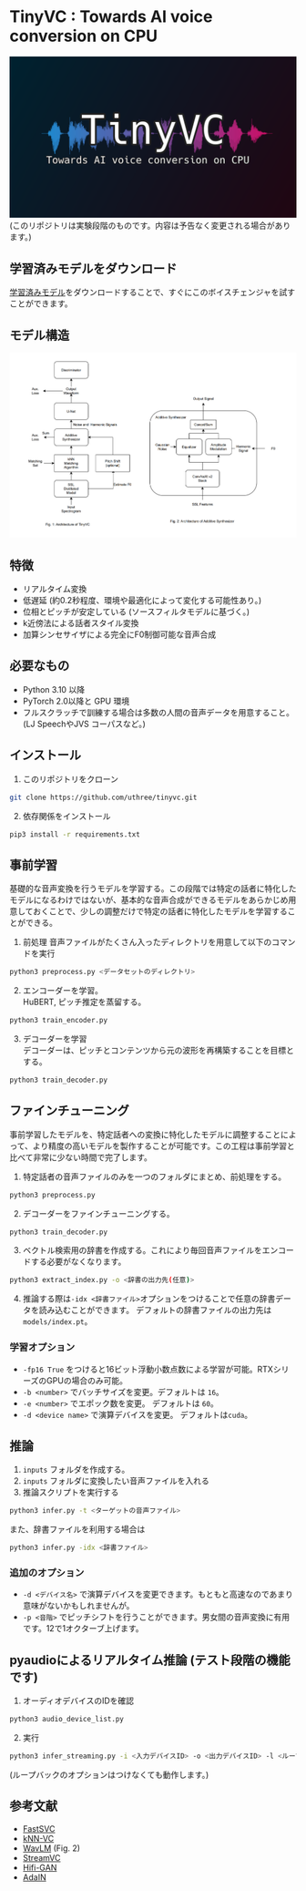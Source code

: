 # TinyVC : Towards AI voice conversion on CPU
![](../images/tinyvc_logo.png)
(このリポジトリは実験段階のものです。内容は予告なく変更される場合があります。)

## 学習済みモデルをダウンロード
[学習済みモデル](https://huggingface.co/uthree/tinyvc/tree/main)をダウンロードすることで、すぐにこのボイスチェンジャを試すことができます。

## モデル構造
![](../images/tinyvc_architecture.png)

## 特徴
- リアルタイム変換
- 低遅延 (約0.2秒程度、環境や最適化によって変化する可能性あり。)
- 位相とピッチが安定している (ソースフィルタモデルに基づく。)
- k近傍法による話者スタイル変換
- 加算シンセサイザによる完全にF0制御可能な音声合成

## 必要なもの
- Python 3.10 以降
- PyTorch 2.0以降と GPU 環境
- フルスクラッチで訓練する場合は多数の人間の音声データを用意すること。(LJ SpeechやJVS コーパスなど。)

## インストール
1. このリポジトリをクローン
```sh
git clone https://github.com/uthree/tinyvc.git
```
2. 依存関係をインストール
```sh
pip3 install -r requirements.txt
```

## 事前学習
基礎的な音声変換を行うモデルを学習する。この段階では特定の話者に特化したモデルになるわけではないが、基本的な音声合成ができるモデルをあらかじめ用意しておくことで、少しの調整だけで特定の話者に特化したモデルを学習することができる。

1. 前処理
音声ファイルがたくさん入ったディレクトリを用意して以下のコマンドを実行
```sh
python3 preprocess.py <データセットのディレクトリ>
```

2. エンコーダーを学習。  
HuBERT, ピッチ推定を蒸留する。
```sh
python3 train_encoder.py
```

3. デコーダーを学習  
デコーダーは、ピッチとコンテンツから元の波形を再構築することを目標とする。

```sh
python3 train_decoder.py
```

## ファインチューニング
事前学習したモデルを、特定話者への変換に特化したモデルに調整することによって、より精度の高いモデルを製作することが可能です。この工程は事前学習と比べて非常に少ない時間で完了します。
1. 特定話者の音声ファイルのみを一つのフォルダにまとめ、前処理をする。
```sh
python3 preprocess.py
```

2. デコーダーをファインチューニングする。
```sh
python3 train_decoder.py
```
3. ベクトル検索用の辞書を作成する。これにより毎回音声ファイルをエンコードする必要がなくなります。
```sh
python3 extract_index.py -o <辞書の出力先(任意)>
```
4. 推論する際は`-idx <辞書ファイル>`オプションをつけることで任意の辞書データを読み込むことができます。
デフォルトの辞書ファイルの出力先は `models/index.pt`。

### 学習オプション
- `-fp16 True` をつけると16ビット浮動小数点数による学習が可能。RTXシリーズのGPUの場合のみ可能。
- `-b <number>` でバッチサイズを変更。デフォルトは `16`。
- `-e <number>` でエポック数を変更。 デフォルトは `60`。
- `-d <device name>` で演算デバイスを変更。 デフォルトは`cuda`。

## 推論
1. `inputs` フォルダを作成する。
2. `inputs` フォルダに変換したい音声ファイルを入れる
3. 推論スクリプトを実行する
```sh
python3 infer.py -t <ターゲットの音声ファイル>
```
また、辞書ファイルを利用する場合は
```sh
python3 infer.py -idx <辞書ファイル>
```

### 追加のオプション
- `-d <デバイス名>` で演算デバイスを変更できます。もともと高速なのであまり意味がないかもしれませんが。
- `-p <音階>` でピッチシフトを行うことができます。男女間の音声変換に有用です。12で1オクターブ上げます。

## pyaudioによるリアルタイム推論 (テスト段階の機能です)
1. オーディオデバイスのIDを確認
```sh
python3 audio_device_list.py
```

2. 実行
```sh
python3 infer_streaming.py -i <入力デバイスID> -o <出力デバイスID> -l <ループバックデバイスID> -t <ターゲットの音声ファイル>
```
(ループバックのオプションはつけなくても動作します。)

## 参考文献
- [FastSVC](https://arxiv.org/abs/2011.05731)
- [kNN-VC](https://arxiv.org/abs/2305.18975)
- [WavLM](https://arxiv.org/pdf/2110.13900.pdf) (Fig. 2)
- [StreamVC](https://arxiv.org/abs/2401.03078v1)
- [Hifi-GAN](https://arxiv.org/abs/2010.05646)
- [AdaIN](https://arxiv.org/abs/1703.06868)
